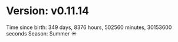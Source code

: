 # Version: v0.11.14
Time since birth: 349 days, 8376 hours, 502560 minutes, 30153600 seconds
Season: Summer ☀️

